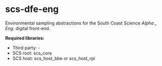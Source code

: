 # scs-dfe-eng
Environmental sampling abstractions for the South Coast Science _Alpha _ Eng._ digital front-end.

**Required libraries:** 

* Third party: -
* SCS root: scs_core
* SCS host: scs_host_bbe or scs_host_rpi
